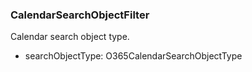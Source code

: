 ### CalendarSearchObjectFilter
Calendar search object type.

- searchObjectType: O365CalendarSearchObjectType
